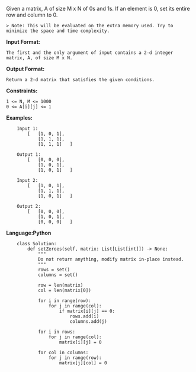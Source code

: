 Given a matrix, A of size M x N of 0s and 1s. If an element is 0, set its entire row and column to 0.

    > Note: This will be evaluated on the extra memory used. Try to minimize the space and time complexity.



**Input Format:**

    The first and the only argument of input contains a 2-d integer matrix, A, of size M x N.

**Output Format:**

    Return a 2-d matrix that satisfies the given conditions.

**Constraints:**

    1 <= N, M <= 1000
    0 <= A[i][j] <= 1

**Examples:**

        Input 1:
            [   [1, 0, 1],
                [1, 1, 1], 
                [1, 1, 1]   ]

        Output 1:
            [   [0, 0, 0],
                [1, 0, 1],
                [1, 0, 1]   ]

        Input 2:
            [   [1, 0, 1],
                [1, 1, 1],
                [1, 0, 1]   ]

        Output 2:
            [   [0, 0, 0],
                [1, 0, 1],
                [0, 0, 0]   ]

**Language:Python**

        class Solution:
            def setZeroes(self, matrix: List[List[int]]) -> None:
                """
                Do not return anything, modify matrix in-place instead.
                """
                rows = set()
                columns = set()
                
                row = len(matrix)
                col = len(matrix[0])
                
                for i in range(row):
                    for j in range(col):
                        if matrix[i][j] == 0:
                            rows.add(i)
                            columns.add(j)
                            
                for i in rows:
                    for j in range(col):
                        matrix[i][j] = 0
                
                for col in columns:
                    for j in range(row):
                        matrix[j][col] = 0
                
                
                